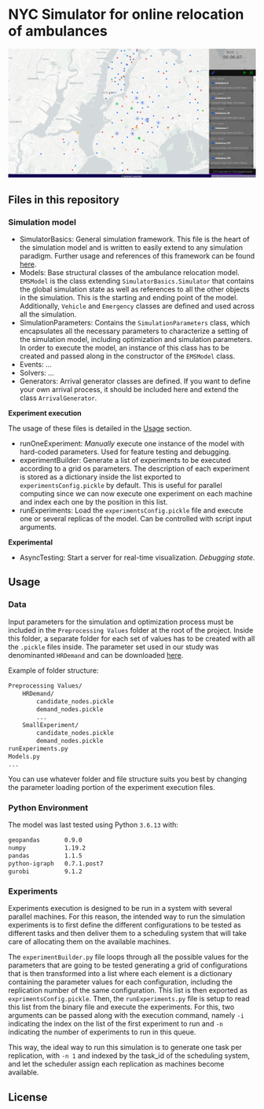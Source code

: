 # NYC Simulator for online relocation of ambulances
![Visualization](/img/JSViz_2.png)

## Files in this repository
### Simulation model
* SimulatorBasics: General simulation framework. This file is the heart of the simulation model and is written to easily extend to any simulation paradigm. Further usage and references of this framework can be found [here](https://github.com/yamilbknsu/simulator/).
* Models: Base structural classes of the ambulance relocation model. `EMSModel` is the class extending `SimulatorBasics.Simulator` that contains the global simulation state as well as references to all the other objects in the simulation. This is the starting and ending point of the model. Additionally, `Vehicle` and `Emergency` classes are defined and used across all the simulation.
* SimulationParameters: Contains the `SimulationParameters` class, which encapsulates all the necessary parameters to characterize a setting of the simulation model, including optimization and simulation parameters. In order to execute the model, an instance of this class has to be created and passed along in the constructor of the `EMSModel` class.
* Events: ...
* Solvers: ...
* Generators: Arrival generator classes are defined. If you want to define your own arrival process, it should be included here and extend the class `ArrivalGenerator`.

**Experiment execution**

The usage of these files is detailed in the [Usage](#usage) section.
* runOneExperiment: *Manually* execute one instance of the model with hard-coded parameters. Used for feature testing and debugging.
* experimentBuilder: Generate a list of experiments to be executed according to a grid os parameters. The description of each experiment is stored as a dictionary inside the list exported to `experimentsConfig.pickle` by default. This is useful for parallel computing since we can now execute one experiment on each machine and index each one by the position in this list.
* runExperiments: Load the `experimentsConfig.pickle` file and execute one or several replicas of the model. Can be controlled with script input arguments.

**Experimental**
* AsyncTesting: Start a server for real-time visualization. *Debugging state*.

## Usage
### Data
Input parameters for the simulation and optimization process must be included in the `Preprocessing Values` folder at the root of the project. Inside this folder, a separate folder for each set of values has to be created with all the `.pickle` files inside. The parameter set used in our study was denominanted `HRDemand` and can be downloaded [here](https://drive.google.com/file/d/1M5g94heUBSk_RVSU-byNW18SiGvUsV7R/view?usp=sharing).

Example of folder structure:
```
Preprocessing Values/
    HRDemand/
        candidate_nodes.pickle
        demand_nodes.pickle
        ...
    SmallExperiment/
        candidate_nodes.pickle
        demand_nodes.pickle
runExperiments.py
Models.py
...
```

You can use whatever folder and file structure suits you best by changing the parameter loading portion of the experiment execution files.
### Python Environment
The model was last tested using Python `3.6.13` with:
```
geopandas       0.9.0
numpy           1.19.2
pandas          1.1.5
python-igraph   0.7.1.post7
gurobi          9.1.2
```
### Experiments
Experiments execution is designed to be run in a system with several parallel machines. For this reason, the intended way to run the simulation experiments is to first define the different configurations to be tested as different tasks and then deliver them to a scheduling system that will take care of allocating them on the available machines.

The `experimentBuilder.py` file loops through all the possible values for the parameters that are going to be tested generating a grid of configurations that is then transformed into a list where each element is a dictionary containing the parameter values for each configuration, including the replication number of the same configuration. This list is then exported as `exprimentsConfig.pickle`.
Then, the `runExperiments.py` file is setup to read this list from the binary file and execute the experiments. For this, two arguments can be passed along with the execution command, namely `-i` indicating the index on the list of the first experiment to run and `-n` indicating the number of experiments to run in this queue.

This way, the ideal way to run this simulation is to generate one task per replication, with `-n 1` and indexed by the task_id of the scheduling system, and let the scheduler assign each replication as machines become available.
## License